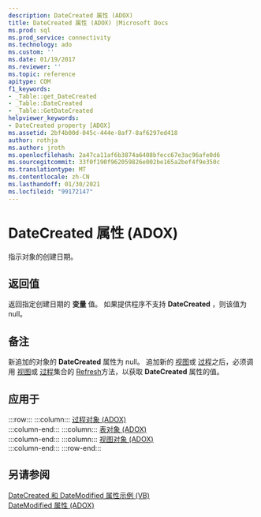 ```yaml
---
description: DateCreated 属性 (ADOX)
title: DateCreated 属性 (ADOX) |Microsoft Docs
ms.prod: sql
ms.prod_service: connectivity
ms.technology: ado
ms.custom: ''
ms.date: 01/19/2017
ms.reviewer: ''
ms.topic: reference
apitype: COM
f1_keywords:
- _Table::get_DateCreated
- _Table::DateCreated
- _Table::GetDateCreated
helpviewer_keywords:
- DateCreated property [ADOX]
ms.assetid: 2bf4b00d-045c-444e-8af7-8af6297ed418
author: rothja
ms.author: jroth
ms.openlocfilehash: 2a47ca11af6b3874a6408bfecc67e3ac96afe0d6
ms.sourcegitcommit: 33f0f190f962059826e002be165a2bef4f9e350c
ms.translationtype: MT
ms.contentlocale: zh-CN
ms.lasthandoff: 01/30/2021
ms.locfileid: "99172147"
---
```

# <a name="datecreated-property-adox"></a>DateCreated 属性 (ADOX)
指示对象的创建日期。  
  
## <a name="return-values"></a>返回值  
 返回指定创建日期的 **变量** 值。 如果提供程序不支持 **DateCreated** ，则该值为 null。  
  
## <a name="remarks"></a>备注  
 新追加的对象的 **DateCreated** 属性为 null。 追加新的 [视图](./view-object-adox.md)或 [过程](./procedure-object-adox.md)之后，必须调用 [视图](./views-collection-adox.md)或 [过程](./procedures-collection-adox.md)集合的 [Refresh](../ado-api/refresh-method-ado.md)方法，以获取 **DateCreated** 属性的值。  
  
## <a name="applies-to"></a>应用于  

:::row:::
    :::column:::
        [过程对象 (ADOX)](./procedure-object-adox.md)  
    :::column-end:::
    :::column:::
        [表对象 (ADOX)](./table-object-adox.md)  
    :::column-end:::
    :::column:::
        [视图对象 (ADOX)](./view-object-adox.md)  
    :::column-end:::
:::row-end:::

## <a name="see-also"></a>另请参阅  
 [DateCreated 和 DateModified 属性示例 (VB) ](./datecreated-and-datemodified-properties-example-vb.md)   
 [DateModified 属性 (ADOX)](./datemodified-property-adox.md)